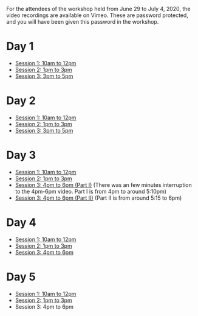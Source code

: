 For the attendees of the workshop held from June 29 to July 4, 2020, the video recordings are available on Vimeo.
These are password protected, and you will have been given this password in the workshop.

# Day 1

* [Session 1: 10am to 12pm](https://vimeo.com/433599868)
* [Session 2: 1pm to 3pm](https://vimeo.com/433654912)
* [Session 3: 3pm to 5pm](https://vimeo.com/433755499)

# Day 2

* [Session 1: 10am to 12pm](https://vimeo.com/433960367)
* [Session 2: 1pm to 3pm](https://vimeo.com/434021550)
* [Session 3: 3pm to 5pm](https://vimeo.com/434086610)

# Day 3

* [Session 1: 10am to 12pm](https://vimeo.com/434324573)
* [Session 2: 1pm to 3pm](https://vimeo.com/434380758)
* [Session 3: 4pm to 6pm (Part I)](https://vimeo.com/434439869) (There was an few minutes interruption to the 4pm-6pm video. Part I is from 4pm to around 5:10pm)
* [Session 3: 4pm to 6pm (Part II)](https://vimeo.com/434449611) (Part II is from around 5:15 to 6pm)
 
# Day 4

* [Session 1: 10am to 12pm](https://vimeo.com/434678768)
* [Session 2: 1pm to 3pm](https://vimeo.com/434738090)
* [Session 3: 4pm to 6pm](https://vimeo.com/434804366)

# Day 5

* [Session 1: 10am to 12pm](https://vimeo.com/435093451)
* [Session 2: 1pm to 3pm](https://vimeo.com/435095129)
* Session 3: 4pm to 6pm


